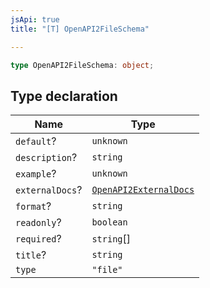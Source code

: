 ```yaml
---
jsApi: true
title: "[T] OpenAPI2FileSchema"

---
```

```ts
type OpenAPI2FileSchema: object;
```

## Type declaration

| Name | Type |
| ------ | ------ |
| `default`? | `unknown` |
| `description`? | `string` |
| `example`? | `unknown` |
| `externalDocs`? | [`OpenAPI2ExternalDocs`](../interfaces/OpenAPI2ExternalDocs.md) |
| `format`? | `string` |
| `readonly`? | `boolean` |
| `required`? | `string`[] |
| `title`? | `string` |
| `type` | `"file"` |
